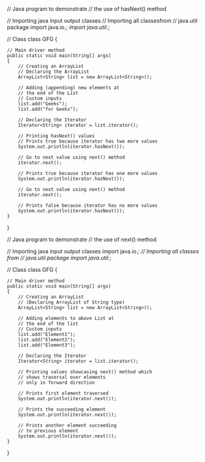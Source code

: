 // Java program to demonstrate
// the use of hasNext() method

// Importing java input output classes
// Importing all classesfrom
// java.util package
import java.io.*;
import java.util.*;

// Class
class GFG {

	// Main driver method
	public static void main(String[] args)
	{
		// Creating an ArrayList
		// Declaring the ArrayList
		ArrayList<String> list = new ArrayList<String>();

		// Adding (appending) new elements at
		// the end of the List
		// Custom inputs
		list.add("Geeks");
		list.add("for Geeks");

		// Declaring the Iterator
		Iterator<String> iterator = list.iterator();

		// Printing hasNext() values
		// Prints true because iterator has two more values
		System.out.println(iterator.hasNext());

		// Go to next value using next() method
		iterator.next();

		// Prints true because iterator has one more values
		System.out.println(iterator.hasNext());

		// Go to next value using next() method
		iterator.next();

		// Prints false because iterator has no more values
		System.out.println(iterator.hasNext());
	}
}



// Java program to demonstrate
// the use of next() method

// Importing java input output classes
import java.io.*;
// Importing all classes from
// java.util package
import java.util.*;

// Class
class GFG {

	// Main driver method
	public static void main(String[] args)
	{
		// Creating an ArrayList
		// (Declaring ArrayList of String type)
		ArrayList<String> list = new ArrayList<String>();

		// Adding elements to above List at
		// the end of the list
		// Custom inputs
		list.add("Element1");
		list.add("Element2");
		list.add("Element3");

		// Declaring the Iterator
		Iterator<String> iterator = list.iterator();

		// Printing values showcasing next() method which
		// shows traversal over elements
		// only in forward direction

		// Prints first element traversed
		System.out.println(iterator.next());

		// Prints the succeeding element
		System.out.println(iterator.next());

		// Prints another element succeeding
		// to previous element
		System.out.println(iterator.next());
	}
}
